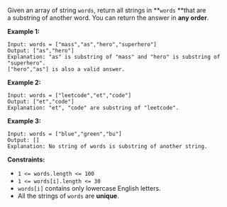Given an array of string `words`, return all strings in **`words` **that are a substring of another word. You can return the answer in **any order**.

**Example 1:**

```
Input: words = ["mass","as","hero","superhero"]
Output: ["as","hero"]
Explanation: "as" is substring of "mass" and "hero" is substring of "superhero".
["hero","as"] is also a valid answer.

```

**Example 2:**

```
Input: words = ["leetcode","et","code"]
Output: ["et","code"]
Explanation: "et", "code" are substring of "leetcode".

```

**Example 3:**

```
Input: words = ["blue","green","bu"]
Output: []
Explanation: No string of words is substring of another string.

```

**Constraints:**

- `1 <= words.length <= 100`
- `1 <= words[i].length <= 30`
- `words[i]` contains only lowercase English letters.
- All the strings of `words` are **unique**.